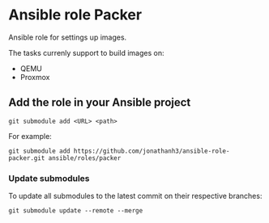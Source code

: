 # Ansible role Packer

Ansible role for settings up images.

The tasks currenly support to build images on:

- QEMU
- Proxmox

## Add the role in your Ansible project

```shell
git submodule add <URL> <path>
```

For example:

```shell
git submodule add https://github.com/jonathanh3/ansible-role-packer.git ansible/roles/packer
```

### Update submodules

To update all submodules to the latest commit on their respective branches:

```
git submodule update --remote --merge
```

